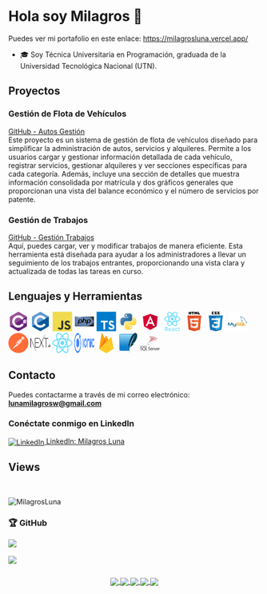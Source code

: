 # Hola soy Milagros 👋
Puedes ver mi portafolio en este enlace: https://milagrosluna.vercel.app/

- 🎓 Soy Técnica Universitaria en Programación, graduada de la Universidad Tecnológica Nacional (UTN).
  
## Proyectos

### Gestión de Flota de Vehículos
[GitHub - Autos Gestión](https://github.com/MilagrosLuna/Autos-Gestion) <br>
Este proyecto es un sistema de gestión de flota de vehículos diseñado para simplificar la administración de autos, servicios y alquileres. Permite a los usuarios cargar y gestionar información detallada de cada vehículo, registrar servicios, gestionar alquileres y ver secciones específicas para cada categoría. Además, incluye una sección de detalles que muestra información consolidada por matrícula y dos gráficos generales que proporcionan una vista del balance económico y el número de servicios por patente.

### Gestión de Trabajos
[GitHub - Gestión Trabajos](https://github.com/MilagrosLuna/GestionTrabajos) <br>
Aquí, puedes cargar, ver y modificar trabajos de manera eficiente. Esta herramienta está diseñada para ayudar a los administradores a llevar un seguimiento de los trabajos entrantes, proporcionando una vista clara y actualizada de todas las tareas en curso.

## Lenguajes y Herramientas
<p align="left">
<img src="https://raw.githubusercontent.com/teamedwardforever/Readme-Generator/71f25dd8b98329b168142a6b782a107b75eab178/svg/Skills/Languages/csharp-original.svg" alt="Csharp" width="40" height="40"/>
<img src="https://raw.githubusercontent.com/teamedwardforever/Readme-Generator/71f25dd8b98329b168142a6b782a107b75eab178/svg/Skills/Languages/c-original.svg" alt="C" width="40" height="40"/>
<img src="https://raw.githubusercontent.com/teamedwardforever/Readme-Generator/71f25dd8b98329b168142a6b782a107b75eab178/svg/Skills/Languages/javascript-original.svg" alt="Javascript" width="40" height="40"/>
<img src="https://raw.githubusercontent.com/teamedwardforever/Readme-Generator/71f25dd8b98329b168142a6b782a107b75eab178/svg/Skills/Languages/php-original.svg" alt="PHP" width="40" height="40"/>
<img src="https://raw.githubusercontent.com/teamedwardforever/Readme-Generator/71f25dd8b98329b168142a6b782a107b75eab178/svg/Skills/Languages/typescript-original.svg" alt="Typescript" width="40" height="40"/>
<img src="https://raw.githubusercontent.com/teamedwardforever/Readme-Generator/71f25dd8b98329b168142a6b782a107b75eab178/svg/Skills/Languages/python-original.svg" alt="Python" width="40" height="40"/>
<img src="https://raw.githubusercontent.com/teamedwardforever/Readme-Generator/71f25dd8b98329b168142a6b782a107b75eab178/svg/Skills/Frontend/angular.svg" alt="Angular" width="40" height="40"/>
<img src="https://raw.githubusercontent.com/teamedwardforever/Readme-Generator/71f25dd8b98329b168142a6b782a107b75eab178/svg/Skills/Frontend/react-original-wordmark.svg" alt="React" width="40" height="40"/>
<img src="https://raw.githubusercontent.com/teamedwardforever/Readme-Generator/71f25dd8b98329b168142a6b782a107b75eab178/svg/Skills/Frontend/html5-original-wordmark.svg" alt="HTML" width="40" height="40"/>
<img src="https://raw.githubusercontent.com/teamedwardforever/Readme-Generator/71f25dd8b98329b168142a6b782a107b75eab178/svg/Skills/Frontend/css3-original-wordmark.svg" alt="Css" width="40" height="40"/>
<img src="https://raw.githubusercontent.com/teamedwardforever/Readme-Generator/71f25dd8b98329b168142a6b782a107b75eab178/svg/Skills/Database/mysql-original-wordmark.svg" alt="Mysql" width="40" height="40"/>
<img src="https://raw.githubusercontent.com/teamedwardforever/Readme-Generator/71f25dd8b98329b168142a6b782a107b75eab178/svg/Skills/Software/getpostman-icon.svg" alt="Postman" width="40" height="40"/>
<img src="https://raw.githubusercontent.com/teamedwardforever/Readme-Generator/71f25dd8b98329b168142a6b782a107b75eab178/svg/Skills/Static/nextjs-2.svg" alt="Nextjs" width="40" height="40"/>
<img src="https://raw.githubusercontent.com/teamedwardforever/Readme-Generator/71f25dd8b98329b168142a6b782a107b75eab178/svg/Skills/Mobile/header_logo.svg" alt="React Native" width="40" height="40"/>
<img src="https://raw.githubusercontent.com/teamedwardforever/Readme-Generator/71f25dd8b98329b168142a6b782a107b75eab178/svg/Skills/Mobile/Ionic_Logo.svg" alt="Ionic" width="40" height="40"/>
<img src="https://raw.githubusercontent.com/teamedwardforever/Readme-Generator/71f25dd8b98329b168142a6b782a107b75eab178/svg/Skills/BackendService/firebase-icon.svg" alt="Firebase" width="40" height="40"/>
<img src="https://raw.githubusercontent.com/teamedwardforever/Readme-Generator/71f25dd8b98329b168142a6b782a107b75eab178/svg/Skills/Database/sqlite-icon.svg" alt="Sqlite" width="40" height="40"/>
<img src="https://raw.githubusercontent.com/teamedwardforever/Readme-Generator/71f25dd8b98329b168142a6b782a107b75eab178/svg/Skills/Database/microsoft-sql-server-logo.svg" alt="Microsoft Sql Server" width="40" height="40"/>
</p>

## Contacto

Puedes contactarme a través de mi correo electrónico:  
**lunamilagrosw@gmail.com**

### Conéctate conmigo en LinkedIn
<a href="https://www.linkedin.com/in/milagroslunam/" target="_blank">
  <img src="https://raw.githubusercontent.com/rahuldkjain/github-profile-readme-generator/master/src/images/icons/Social/linked-in-alt.svg" alt="LinkedIn" height="30" width="40" style="vertical-align: middle;" />
  LinkedIn: Milagros Luna
</a>

## Views

<img src="https://komarev.com/ghpvc/?username=Milagros-Luna&style=flat-square&color=blue" alt=""/>

<p align="left">
<img src="https://github-readme-stats.vercel.app/api/top-langs?username=MilagrosLuna&show_icons=true&theme=radical&locale=en&layout=compact" alt="MilagrosLuna" />
</p>


### 🏆 GitHub 
![](https://github-profile-trophy.vercel.app/?username=MilagrosLuna&theme=radical&no-frame=false&no-bg=true&margin-w=4)

<img src="https://user-images.githubusercontent.com/73097560/115834477-dbab4500-a447-11eb-908a-139a6edaec5c.gif"><h3 align="center"></h3>
<div align="center">
<a href="https://github.com/MilagrosLuna">
<img align="center" src="http://github-profile-summary-cards.vercel.app/api/cards/stats?username=MilagrosLuna&theme=2077" height="180em" />
<img align="center" src="http://github-profile-summary-cards.vercel.app/api/cards/most-commit-language?username=MilagrosLuna&theme=2077" height="180em" />
<img align="center" src="http://github-profile-summary-cards.vercel.app/api/cards/repos-per-language?username=MilagrosLuna&theme=2077" height="180em" />
<img align="center" src="http://github-profile-summary-cards.vercel.app/api/cards/productive-time?username=MilagrosLuna&theme=2077" height="180em" />
<img align="center" src="http://github-profile-summary-cards.vercel.app/api/cards/profile-details?username=MilagrosLuna&theme=2077" height="180em" />
</div>

